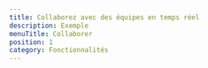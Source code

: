 ```yaml
---
title: Collaborez avec des équipes en temps réel
description: Exemple
menuTitle: Collaborer
position: 1
category: Fonctionnalités
---
```


